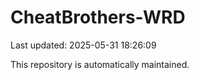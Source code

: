 # CheatBrothers-WRD

Last updated: 2025-05-31 18:26:09

This repository is automatically maintained.

